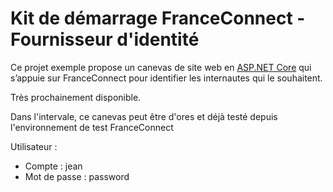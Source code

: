 # Kit de démarrage FranceConnect - Fournisseur d'identité #

Ce projet exemple propose un canevas de site web en [ASP.NET Core](http://www.dotnetfoundation.org/aspnet-core "ASP.NET Core") qui s’appuie sur FranceConnect pour identifier les internautes qui le souhaitent.

Très prochainement disponible.

Dans l'intervale, ce canevas peut être d'ores et déjà testé depuis l'environnement de test FranceConnect

Utilisateur :
- Compte : jean
- Mot de passe : password
